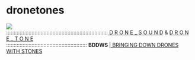 dronetones
==========

<img src="https://raw.github.com/alejoduque/dronetones/master/imgs/V2_ascii.jpg" /> <br>
::::::::::::::::::::::::::::::::::::::::::::::::::::::::::::::::::::<a href=https://github.com/alejoduque/dronetones/wiki/Drone-Sound> D R O N E _ S O U N D</a> &
<a href=https://antifa.allowed.org/old/html/repo/?DroneTone> D R O N E _ T O N E</a>
<BR>
:::::::::::::::::::::::::::::::::::::::::::::::::::::: <B>BDDWS </B>
<a href=https://antifa.allowed.org/old/html/repo/?BDDWS> | BRINGING DOWN DRONES WITH STONES</a>
